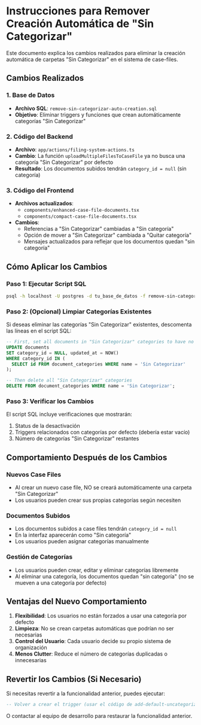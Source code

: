 # Instrucciones para Remover Creación Automática de "Sin Categorizar"

Este documento explica los cambios realizados para eliminar la creación automática de carpetas "Sin Categorizar" en el sistema de case-files.

## Cambios Realizados

### 1. Base de Datos
- **Archivo SQL**: `remove-sin-categorizar-auto-creation.sql`
- **Objetivo**: Eliminar triggers y funciones que crean automáticamente categorías "Sin Categorizar"

### 2. Código del Backend
- **Archivo**: `app/actions/filing-system-actions.ts`
- **Cambio**: La función `uploadMultipleFilesToCaseFile` ya no busca una categoría "Sin Categorizar" por defecto
- **Resultado**: Los documentos subidos tendrán `category_id = null` (sin categoría)

### 3. Código del Frontend
- **Archivos actualizados**:
  - `components/enhanced-case-file-documents.tsx`
  - `components/compact-case-file-documents.tsx`
- **Cambios**:
  - Referencias a "Sin Categorizar" cambiadas a "Sin categoría"
  - Opción de mover a "Sin Categorizar" cambiada a "Quitar categoría"
  - Mensajes actualizados para reflejar que los documentos quedan "sin categoría"

## Cómo Aplicar los Cambios

### Paso 1: Ejecutar Script SQL
```bash
psql -h localhost -U postgres -d tu_base_de_datos -f remove-sin-categorizar-auto-creation.sql
```

### Paso 2: (Opcional) Limpiar Categorías Existentes
Si deseas eliminar las categorías "Sin Categorizar" existentes, descomenta las líneas en el script SQL:

```sql
-- First, set all documents in "Sin Categorizar" categories to have no category
UPDATE documents 
SET category_id = NULL, updated_at = NOW()
WHERE category_id IN (
  SELECT id FROM document_categories WHERE name = 'Sin Categorizar'
);

-- Then delete all "Sin Categorizar" categories
DELETE FROM document_categories WHERE name = 'Sin Categorizar';
```

### Paso 3: Verificar los Cambios
El script SQL incluye verificaciones que mostrarán:
1. Status de la desactivación
2. Triggers relacionados con categorías por defecto (debería estar vacío)
3. Número de categorías "Sin Categorizar" restantes

## Comportamiento Después de los Cambios

### Nuevos Case Files
- Al crear un nuevo case file, NO se creará automáticamente una carpeta "Sin Categorizar"
- Los usuarios pueden crear sus propias categorías según necesiten

### Documentos Subidos
- Los documentos subidos a case files tendrán `category_id = null`
- En la interfaz aparecerán como "Sin categoría"
- Los usuarios pueden asignar categorías manualmente

### Gestión de Categorías
- Los usuarios pueden crear, editar y eliminar categorías libremente
- Al eliminar una categoría, los documentos quedan "sin categoría" (no se mueven a una categoría por defecto)

## Ventajas del Nuevo Comportamiento

1. **Flexibilidad**: Los usuarios no están forzados a usar una categoría por defecto
2. **Limpieza**: No se crean carpetas automáticas que podrían no ser necesarias
3. **Control del Usuario**: Cada usuario decide su propio sistema de organización
4. **Menos Clutter**: Reduce el número de categorías duplicadas o innecesarias

## Revertir los Cambios (Si Necesario)

Si necesitas revertir a la funcionalidad anterior, puedes ejecutar:
```sql
-- Volver a crear el trigger (usar el código de add-default-uncategorized-category.sql)
```

O contactar al equipo de desarrollo para restaurar la funcionalidad anterior. 